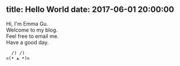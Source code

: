title: Hello World
date: 2017-06-01 20:00:00
---
Hi, I'm Emma Gu.<br>Welcome to my blog.<br>Feel free to email me.<br>Have a good day.

```
  /) /)
ฅ(• ﻌ •)ฅ
```



